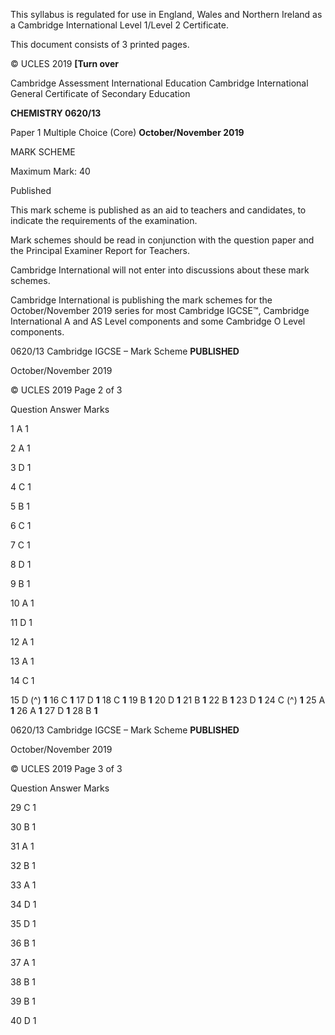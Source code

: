  This syllabus is regulated for use in England, Wales and Northern Ireland as a Cambridge International Level 1/Level 2 Certificate. 

 This document consists of 3 printed pages. 

© UCLES 2019 **[Turn over** 

 Cambridge Assessment International Education Cambridge International General Certificate of Secondary Education 

**CHEMISTRY 0620/13** 

Paper 1 Multiple Choice (Core) **October/November 2019** 

MARK SCHEME 

Maximum Mark: 40 

 Published 

This mark scheme is published as an aid to teachers and candidates, to indicate the requirements of the examination. 

Mark schemes should be read in conjunction with the question paper and the Principal Examiner Report for Teachers. 

Cambridge International will not enter into discussions about these mark schemes. 

Cambridge International is publishing the mark schemes for the October/November 2019 series for most Cambridge IGCSE™, Cambridge International A and AS Level components and some Cambridge O Level components. 


0620/13 Cambridge IGCSE – Mark Scheme **PUBLISHED** 

 October/November 2019 

© UCLES 2019 Page 2 of 3 

 Question Answer Marks 

 1 A 1 

 2 A 1 

 3 D 1 

 4 C 1 

 5 B 1 

 6 C 1 

 7 C 1 

 8 D 1 

 9 B 1 

 10 A 1 

 11 D 1 

 12 A 1 

 13 A 1 

 14 C 1 

15 D (^) **1** 16 C **1** 17 D **1** 18 C **1** 19 B **1** 20 D **1** 21 B **1** 22 B **1** 23 D **1** 24 C (^) **1** 25 A **1** 26 A **1** 27 D **1** 28 B **1** 


0620/13 Cambridge IGCSE – Mark Scheme **PUBLISHED** 

 October/November 2019 

© UCLES 2019 Page 3 of 3 

 Question Answer Marks 

 29 C 1 

 30 B 1 

 31 A 1 

 32 B 1 

 33 A 1 

 34 D 1 

 35 D 1 

 36 B 1 

 37 A 1 

 38 B 1 

 39 B 1 

 40 D 1 


